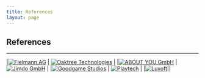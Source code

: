 ```yaml
---
title: References
layout: page
---
```


## References

---

|[![Fielmann AG][fielmann]](https://www.fielmann.de) | [![Oaktree Technologies][oaktree]](https://www.oak.tt) |
|[![ABOUT YOU GmbH][aboutyou]](https://www.aboutyou.de) | [![Jimdo GmbH][jimdo]](https://jimdo.com) |
|[![Goodgame Studios][goodgame]](https://goodgamestudios.com/de/) | [![Playtech][playtech]](https://playtech.com) |
|[![Luxoft][luxoft]](https://luxoft.com)||

[fielmann]: https://upload.wikimedia.org/wikipedia/commons/thumb/5/5a/160506_Fielmann_LogoNEU_pos_wiki.svg/320px-160506_Fielmann_LogoNEU_pos_wiki.svg.png "Fielmann AG"
[oaktree]: https://www.oak.tt/_nuxt/img/8d89c9c.svg "Oaktree Technologies GmbH"
[aboutyou]: https://upload.wikimedia.org/wikipedia/commons/thumb/4/4b/ABOUT_YOU_Logo.png/320px-ABOUT_YOU_Logo.png "ABOUT YOU GmbH"
[jimdo]: https://upload.wikimedia.org/wikipedia/commons/thumb/5/56/Jimdo_Logo.png/320px-Jimdo_Logo.png "Jimdo GmbH"
[goodgame]: https://upload.wikimedia.org/wikipedia/commons/thumb/a/a1/Goodgame_Studios_Logo_2015.svg/320px-Goodgame_Studios_Logo_2015.svg.png "Goodgame Studios"
[playtech]: https://upload.wikimedia.org/wikipedia/en/thumb/6/65/Playtech_logo.svg/320px-Playtech_logo.svg.png "Playtech"
[luxoft]: https://upload.wikimedia.org/wikipedia/commons/thumb/2/2e/Luxoft-logo-2015.svg/320px-Luxoft-logo-2015.svg.png "Luxoft"
